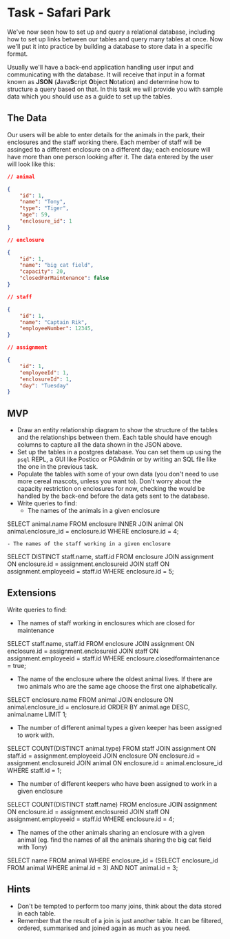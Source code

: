 # Task - Safari Park

We've now seen how to set up and query a relational database, including how to set up links between our tables and query many tables at once. Now we'll put it into practice by building a database to store data in a specific format.

Usually we'll have a back-end application handling user input and communicating with the database. It will receive that input in a format known as **JSON** (**J**ava**S**cript **O**bject **N**otation) and determine how to structure a query based on that. In this task we will provide you with sample data which you should use as a guide to set up the tables. 

## The Data

Our users will be able to enter details for the animals in the park, their enclosures and the staff working there. Each member of staff will be assinged to a different enclosure on a different day; each enclosure will have more than one person looking after it. The data entered by the user will look like this:

```json
// animal

{
	"id": 1,
	"name": "Tony",
	"type": "Tiger",
	"age": 59,
	"enclosure_id": 1
}

// enclosure

{
	"id": 1,
	"name": "big cat field",
	"capacity": 20,
	"closedForMaintenance": false
}

// staff

{
	"id": 1,
	"name": "Captain Rik",
	"employeeNumber": 12345,
}

// assignment

{
	"id": 1,
	"employeeId": 1,
	"enclosureId": 1,
	"day": "Tuesday"
}
```

## MVP

- Draw an entity relationship diagram to show the structure of the tables and the relationships between them. Each table should have enough columns to capture all the data shown in the JSON above.
- Set up the tables in a postgres database. You can set them up using the `psql` REPL, a GUI like Postico or PGAdmin or by writing an SQL file like the one in the previous task.
- Populate the tables with some of your own data (you don't need to use more cereal mascots, unless you want to). Don't worry about the capacity restriction on enclosures for now, checking the would be handled by the back-end before the data gets sent to the database.
- Write queries to find:
	- The names of the animals in a given enclosure

SELECT animal.name
FROM enclosure
INNER JOIN animal
ON animal.enclosure_id = enclosure.id
WHERE enclosure.id = 4;


	- The names of the staff working in a given enclosure

SELECT DISTINCT staff.name, staff.id
FROM enclosure
JOIN assignment 
ON enclosure.id = assignment.enclosureid
JOIN staff
ON assignment.employeeid = staff.id
WHERE enclosure.id = 5;


	
## Extensions

Write queries to find:

- The names of staff working in enclosures which are closed for maintenance

SELECT staff.name, staff.id
FROM enclosure
JOIN assignment
ON enclosure.id = assignment.enclosureid
JOIN staff
ON assignment.employeeid = staff.id
WHERE enclosure.closedformaintenance = true;

- The name of the enclosure where the oldest animal lives. If there are two animals who are the same age choose the first one alphabetically.

SELECT enclosure.name
FROM animal
JOIN enclosure 
ON animal.enclosure_id = enclosure.id
ORDER BY animal.age DESC, animal.name
LIMIT 1;

- The number of different animal types a given keeper has been assigned to work with.

SELECT COUNT(DISTINCT animal.type)
FROM staff
JOIN assignment 
ON staff.id = assignment.employeeid
JOIN enclosure
ON enclosure.id = assignment.enclosureid
JOIN animal
ON enclosure.id = animal.enclosure_id
WHERE staff.id = 1;

- The number of different keepers who have been assigned to work in a given enclosure

SELECT COUNT(DISTINCT staff.name)
FROM enclosure
JOIN assignment
ON enclosure.id = assignment.enclosureid
JOIN staff
ON assignment.employeeid = staff.id
WHERE enclosure.id = 4;

- The names of the other animals sharing an enclosure with a given animal (eg. find the names of all the animals sharing the big cat field with Tony)

SELECT name FROM animal WHERE enclosure_id = (SELECT enclosure_id FROM animal WHERE animal.id = 3) AND NOT animal.id = 3;

## Hints

- Don't be tempted to perform too many joins, think about the data stored in each table.
- Remember that the result of a join is just another table. It can be filtered, ordered, summarised and joined again as much as you need.